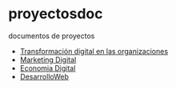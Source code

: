 # proyectosdoc
documentos de proyectos
<html>
       <ul>
            <li><a href="https://drive.google.com/drive/folders/144KU3v8ThNQGzjH7EJgcqFkom5ph61b0?usp=sharing">Transformación digital en las organizaciones</a></li>
            <li><a href="https://drive.google.com/drive/folders/19rHT1cEhUn5eu0SjA7HG1onw-xiLHXX8?usp=sharing">Marketing Digital</a></li>
            <li><a href="https://drive.google.com/drive/folders/1TtqZByOeIcXyDG7XFK6GAFfJ9MC4X7We?usp=sharing">Economia Digital</a></li>
            <li><a href="https://drive.google.com/drive/folders/12FUg1NV5M3o-Bqo1nZOaku_ODNsxPP-g?usp=sharing">DesarrolloWeb</a></li>
        </ul>
</html>
